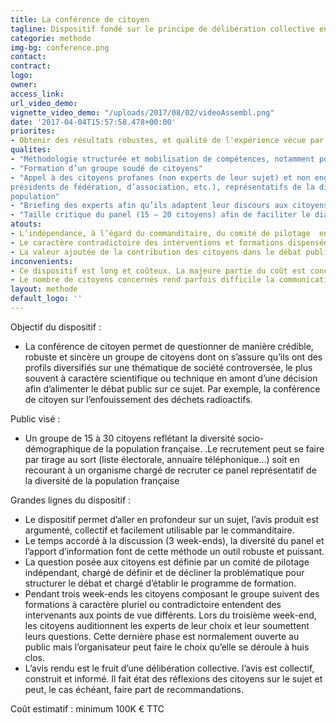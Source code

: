 ```yaml
---
title: La conférence de citoyen
tagline: Dispositif fondé sur le principe de délibération collective en vue d’obtenir un avis collectif et construit sur une thématique de société controversée
categorie: methode
img-bg: conference.png
contact:
contract:
logo:
owner:
access_link:
url_video_demo:
vignette_video_demo: "/uploads/2017/08/02/videoAssembl.png"
date: '2017-04-04T15:57:58.478+00:00'
priorites:
- Obtenir des résultats robustes, et qualité de l'expérience vécue par les citoyens
qualites:
- "Méthodologie structurée et mobilisation de compétences, notamment pour l’animation"
- "Formation d’un groupe soudé de citoyens"
- "Appel à des citoyens profanes (non experts de leur sujet) et non engagés (ni élus,
présidents de fédération, d’association, etc.), représentatifs de la diversité de la
population"
- "Briefing des experts afin qu’ils adaptent leur discours aux citoyens"
- "Taille critique du panel (15 – 20 citoyens) afin de faciliter le dialogue"
atouts:
- L’indépendance, à l’égard du commanditaire, du comité de pilotage  en charge de l’élaboration de la question, des critères de recrutement et du programme de formation 
- Le caractère contradictoire des interventions et formations dispensées aux citoyens participants qui assure que tous les points de vue sur la question controversée sont présentés
- La valeur ajoutée de la contribution des citoyens dans le débat public grâce à leur formation qui assure une montée en compétence sur le sujet
inconvenients:
- Ce dispositif est long et coûteux. La majeure partie du coût est concentré sur la logistique de la conférence de citoyens (transports, hébergement…)
- Le nombre de citoyens concernés rend parfois difficile la communication autour de l’avis, en dépit de la robustesse du dispositif
layout: methode
default_logo: ''
---
```


Objectif du dispositif :
* La conférence de citoyen  permet de questionner de manière crédible, robuste et sincère un groupe de citoyens dont on s’assure qu’ils ont des profils diversifiés sur une thématique de société controversée, le plus souvent à caractère scientifique ou technique en amont d’une décision afin d’alimenter le débat public sur ce sujet. Par exemple, la conférence de citoyen sur l’enfouissement des déchets radioactifs. 

Public visé : 
* Un groupe de 15 à 30 citoyens reflétant la diversité socio-démographique de la population française. .Le recrutement peut se faire par tirage au sort (liste électorale, annuaire téléphonique…) soit en recourant à un organisme chargé de recruter ce panel représentatif de la diversité de la population française

Grandes lignes du  dispositif : 
* Le dispositif permet d’aller en profondeur sur un sujet, l’avis produit est argumenté, collectif et facilement utilisable par le commanditaire. 
* Le temps accordé à la discussion (3 week-ends), la diversité du panel et l’apport d’information font de cette méthode un outil robuste et puissant. 
* La question posée aux citoyens est définie par un comité de pilotage indépendant, chargé de définir et de décliner la problématique pour structurer le débat et chargé d’établir le programme de formation.
* Pendant trois week-ends les citoyens composant le groupe suivent des formations à caractère pluriel ou contradictoire entendent des intervenants aux points de vue différents. Lors du troisième week-end, les citoyens auditionnent les experts de leur choix et leur soumettent leurs questions. Cette dernière phase est normalement ouverte au public mais l’organisateur peut faire le choix qu’elle se déroule à huis clos.
* L’avis rendu est le fruit d’une délibération collective. l’avis est collectif, construit et informé. Il fait état des réflexions des citoyens sur le sujet et peut, le cas échéant, faire part de recommandations.

Coût estimatif : minimum 100K € TTC
